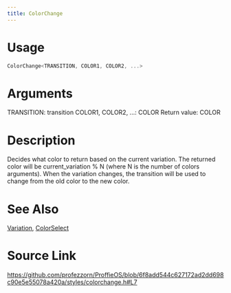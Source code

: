 ```yaml
---
title: ColorChange
---
```


# Usage
```cpp
ColorChange<TRANSITION, COLOR1, COLOR2, ...>
```

# Arguments
TRANSITION: transition
COLOR1, COLOR2, ...:  COLOR
Return value: COLOR

# Description
Decides what color to return based on the current variation.
The returned color will be current_variation % N (where N is the number of colors arguments).
When the variation changes, the transition will be used to change from the old color to the new color.

# See Also
[Variation](/config/functions/Variation.html), [ColorSelect](/config/styles/ColorSelect.html)

# Source Link
https://github.com/profezzorn/ProffieOS/blob/6f8add544c627172ad2dd698c90e5e55078a420a/styles/colorchange.h#L7
